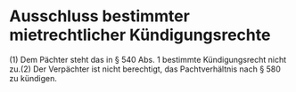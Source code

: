 # Ausschluss bestimmter mietrechtlicher Kündigungsrechte

(1) Dem Pächter steht das in § 540 Abs. 1 bestimmte Kündigungsrecht nicht zu.(2) Der Verpächter ist nicht berechtigt, das Pachtverhältnis nach § 580 zu kündigen. 


